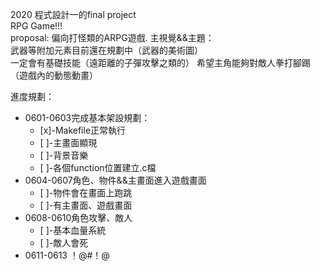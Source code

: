 2020 程式設計一的final project  
RPG Game!!!  
proposal:
偏向打怪類的ARPG遊戲. 
主視覺&&主題：  
武器等附加元素目前還在規劃中（武器的美術圖）  
一定會有基礎技能（遠距離的子彈攻擊之類的） 
希望主角能夠對敵人拳打腳踢（遊戲內的動態動畫） 


進度規劃：
*	0601-0603完成基本架設規劃：  
	-  [x]-Makefile正常執行  
	-	[ ]-主畫面顯現  
	+	[ ]-背景音樂  
	+	[ ]-各個function位置建立.c檔  
*	0604-0607角色、物件&&主畫面進入遊戲畫面  
	+	[ ]-物件會在畫面上跑跳  
	+	[ ]-有主畫面、遊戲畫面  
*	0608-0610角色攻擊、敵人  
	+	[ ]-基本血量系統  
	+	[ ]-敵人會死  
*	0611-0613 ！@#！@  
		
